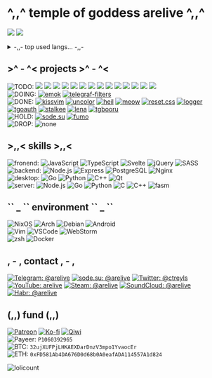 # ^,,^ temple of goddess arelive ^,,^

<p align="left">
  <img src="https://user-images.githubusercontent.com/36796676/140937667-010ba253-a119-4643-b861-9b547d703302.png" />
  <img src="https://github-readme-stats.vercel.app/api?username=arebaka&theme=nightowl&show_icons=true" />
</p>
<details>
  <summary> -,,- top used langs... -,,- </summary>
  <img src="https://github-readme-stats.vercel.app/api/top-langs/?username=arebaka&theme=nightowl" />
</details>

## >^ - ^< projects >^ - ^<
![TODO: ](https://img.shields.io/badge/TODO-FFFFFF?style=flat)
  ![](https://img.shields.io/badge/-web%20components%20library-gray?style=flat-square)
  ![](https://img.shields.io/badge/-captcha%20service-gray?style=flat-square)
  ![](https://img.shields.io/badge/-platform%20of%20knowledge-gray?style=flat-square)
  ![](https://img.shields.io/badge/-cloud%20for%20media-gray?style=flat-square)
  ![](https://img.shields.io/badge/-dashbord%20for%20Telegram%20chats-gray?style=flat-square)
  ![](https://img.shields.io/badge/-image%20format%20for%20TTY%20and%20colorized%20code%20dumps-gray?style=flat-square)
  ![](https://img.shields.io/badge/-upgrade%20of%20XMPP%20protocol-gray?style=flat-square)
  ![](https://img.shields.io/badge/-URL%20shortener%20with%20useragent%20variator-gray?style=flat-square)
  ![](https://img.shields.io/badge/-web%20search%20engine%20for%20geeks-gray?style=flat-square)
  ![](https://img.shields.io/badge/-simple%20markup%20language%20for%20creating%20formatting%20text-gray?style=flat-square)
  ![](https://img.shields.io/badge/-reactive%20markup%20language-gray?style=flat-square)
  ![](https://img.shields.io/badge/-console%20web%20browser%20using%20native%20reactivity-gray?style=flat-square)
  ![](https://img.shields.io/badge/-MUD%20engine%20for%20messengers-gray?style=flat-square)
  ![](https://img.shields.io/badge/-text/code%20editor%20of%20my%20dreams-gray?style=flat-square)  
![DOING: ](https://img.shields.io/badge/DOING-FFFFFF?style=flat)
  [![emok](https://img.shields.io/badge/emok-JS-yellow?style=flat-square)](https://github.com/arebaka/emok)
  [![telegraf-filters](https://img.shields.io/badge/telegraf--filters-JS-yellow?style=flat-square)](https://github.com/arebaka/telegraf-filters)  
![DONE: ](https://img.shields.io/badge/DONE-FFFFFF?style=flat)
  [![kissvim](https://img.shields.io/badge/kissvim-Vim-brightgreen?style=flat-square)](https://github.com/arebaka/kissvim)
  [![uncolor](https://img.shields.io/badge/uncolor-sh-green?style=flat-square)](https://github.com/arebaka/uncolor)
  [![heil](https://img.shields.io/badge/heil-sh-green?style=flat-square)](https://github.com/arebaka/heil)
  [![meow](https://img.shields.io/badge/meow-sh-green?style=flat-square)](https://github.com/arebaka/meow)
  [![reset.css](https://img.shields.io/badge/reset.css-CSS-blueviolet?style=flat-square)](https://github.com/arebaka/reset.css)
  [![logger](https://img.shields.io/badge/logger-TS-blue?style=flat-square)](https://github.com/arebaka/logger)
  [![tgoauth](https://img.shields.io/badge/tgoauth-JS-yellow?style=flat-square)](https://github.com/arebaka/tgoauth)
  [![stalkee](https://img.shields.io/badge/stalkee-JS-yellow?style=flat-square)](https://github.com/arebaka/stalkee)
  [![lena](https://img.shields.io/badge/lena-JS-yellow?style=flat-square)](https://github.com/arebaka/lena)
  [![tgbooru](https://img.shields.io/badge/tgbooru-JS-yellow?style=flat-square)](https://github.com/arebaka/tgbooru)  
![HOLD: ](https://img.shields.io/badge/HOLD-FFFFFF?style=flat)
  [![sode.su](https://img.shields.io/badge/-sode.su-7D80B8?style=flat-square)](https://github.com/arebaka/sode.su)
  [![fumo](https://img.shields.io/badge/fumo-JS-yellow?style=flat-square)](https://github.com/arebaka/fumo)  
![DROP: ](https://img.shields.io/badge/DROP-FFFFFF?style=flat)
  ![none](https://img.shields.io/badge/Not%20Found-black?style=flat-square)

## >,,< skills >,,<
![fronend: ](https://img.shields.io/badge/frontend-FFFFFF?style=flat)
![JavaScript](https://img.shields.io/badge/JavaScript-F7DF1E?style=flat-square&logo=javascript&logoColor=black)
![TypeScript](https://img.shields.io/badge/TypeScript-007ACC?style=flat-square&logo=typescript&logoColor=white)
![Svelte](https://img.shields.io/badge/Svelte-4A4A55?style=flat-square&logo=svelte&logoColor=FF3E00)
![jQuery](https://img.shields.io/badge/jQuery-0769AD?style=flat-square&logo=jquery&logoColor=white)
![SASS](https://img.shields.io/badge/Sass-CC6699?style=flat-square&logo=sass&logoColor=white)  
![backend: ](https://img.shields.io/badge/backend-FFFFFF?style=flat)
![Node.js](https://img.shields.io/badge/Node.js-43853D?style=flat-square&logo=node.js&logoColor=white)
![Express](https://img.shields.io/badge/Express-3D4A55?style=flat-square&logo=express&logoColor=white)
![PostgreSQL](https://img.shields.io/badge/PostgreSQL-316192?style=flat-square&logo=postgresql&logoColor=white)
![Nginx](https://img.shields.io/badge/Nginx-009900?style=flat-square&logo=sass&logoColor=white)  
![desktop: ](https://img.shields.io/badge/desktop-FFFFFF?style=flat)
![Go](https://img.shields.io/badge/Go-00ADD8?style=flat-square&logo=go&logoColor=white)
![Python](https://img.shields.io/badge/Python-14354C?style=flat-square&logo=python&logoColor=white)
![C++](https://img.shields.io/badge/C%2B%2B-00599C?style=flat-square&logo=c%2B%2B&logoColor=white)
![Qt](https://img.shields.io/badge/Qt-41C551?style=flat-square&logo=qt&logoColor=white)  
![server: ](https://img.shields.io/badge/server-FFFFFF?style=flat)
![Node.js](https://img.shields.io/badge/Node.js-43853D?style=flat-square&logo=node.js&logoColor=white)
![Go](https://img.shields.io/badge/Go-00ADD8?style=flat-square&logo=go&logoColor=white)
![Python](https://img.shields.io/badge/Python-14354C?style=flat-square&logo=python&logoColor=white)
![C](https://img.shields.io/badge/C-00599C?style=flat-square&logo=c&logoColor=white)
![C++](https://img.shields.io/badge/C%2B%2B-00599C?style=flat-square&logo=c%2B%2B&logoColor=white)
![fasm](https://img.shields.io/badge/fasm-A8BCE0?style=flat-square&logo=flat-asembler&logoColor=white)

## \`\` _ \`\` environment \`\` _ \`\`
![NixOS](https://img.shields.io/badge/NixOS-5277C3?style=flat-square&logo=nixos&logoColor=white)
![Arch](https://img.shields.io/badge/Arch-1793D1?style=flat-square&logo=arch-linux&logoColor=white)
![Debian](https://img.shields.io/badge/Debian-A80030?style=flat-square&logo=debian&logoColor=white)
![Android](https://img.shields.io/badge/Android-3DDC84?style=flat-square&logo=android&logoColor=white)  
![Vim](https://img.shields.io/badge/Vim-007f00?style=flat-square&logo=vim&logoColor=white)
![VSCode](https://img.shields.io/badge/VSCode-0066B8?style=flat-square&logo=visual-studio-code&logoColor=white)
![WebStorm](https://img.shields.io/badge/WebStorm-28b8a0?style=flat-square&logo=webstorm&logoColor=white)  
![zsh](https://img.shields.io/badge/zsh-008000?style=flat-square&logo=gnu-bash&logoColor=white)
![Docker](https://img.shields.io/badge/Docker-007bff?style=flat-square&logo=docker&logoColor=white)

## , - , contact , - ,
[![Telegram: @arelive](https://img.shields.io/badge/Telegram-2CA5E0?style=for-the-badge&logo=telegram&logoColor=white)](https://t.me/arelive)
[![sode.su: @arelive](https://img.shields.io/badge/sode.su-7D80B8?style=for-the-badge&logo=sode.su&logoColor=white)](https://sode.su/arelive)
[![Twitter: @ctreyls](https://img.shields.io/badge/Twitter-1DA1F2?style=for-the-badge&logo=twitter&logoColor=white)](https://twitter.com/ctreyls)
[![YouTube: arelive](https://img.shields.io/badge/YouTube-FF0000?style=for-the-badge&logo=youtube&logoColor=white)](https://www.youtube.com/channel/UCo1U2_PPPjgvJCFpAiqpiYg)
[![Steam: @arelive](https://img.shields.io/badge/Steam-000000?style=for-the-badge&logo=steam&logoColor=white)](https://steamcommunity.com/id/arelive)
[![SoundCloud: @arelive](https://img.shields.io/badge/SoundCloud-FF3300?style=for-the-badge&logo=soundcloud&logoColor=white)](https://soundcloud.com/arelive)
[![Habr: @arelive](https://img.shields.io/badge/Habr-80A1B2?style=for-the-badge&logo=habr&logoColor=white)](https://habr.com/ru/users/arelive/)

## ($,,$) fund ($,,$)
[![Patreon](https://img.shields.io/badge/Patreon-F96854?style=flat&logo=patreon&logoColor=white)](https://www.patreon.com/arelive)
[![Ko-fi](https://img.shields.io/badge/Ko--fi-F16061?style=flat&logo=ko-fi&logoColor=white)](https://ko-fi.com/arelive)
[![Qiwi](https://img.shields.io/badge/QIWI-FF8C00?style=flat&loto=qiwi&logoColor=white)](https://qiwi.com/p/79300704035)  
![Payeer: ](https://img.shields.io/badge/Payeer-4F95D3?style=flat&logo=payeer&logoColor=white) `P1060392965`  
![BTC: ](https://img.shields.io/badge/BTN-000000?style=flat&logo=bitcoin&logoColor=white) `32ujXUFPjLHKAEXDarDnzV3mpo1YvaocEr`  
![ETH: ](https://img.shields.io/badge/ETH-000000?style=flat&logo=ethereum&logoColor=white) `0xFD581Ab4DA676D0d68b0A0eafADA114557A1d824`

![lolicount](https://count.getloli.com/get/@arebaka?theme=rule34)

<!--
**arebaka/arebaka** is a ✨ _special_ ✨ repository because its `README.md` (this file) appears on your GitHub profile.

Here are some ideas to get you started:

- 🔭 I’m currently working on ...
- 🌱 I’m currently learning ...
- 👯 I’m looking to collaborate on ...
- 🤔 I’m looking for help with ...
- 💬 Ask me about ...
- 📫 How to reach me: ...
- 😄 Pronouns: ...
- ⚡ Fun fact: ...
-->
